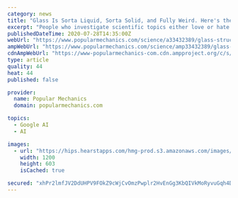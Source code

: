 ```yaml
---
category: news
title: "Glass Is Sorta Liquid, Sorta Solid, and Fully Weird. Here's the Secret."
excerpt: "People who investigate scientific topics either love or hate glass, which is a confusing none-of-the-above unicorn: neither fully liquid nor fully solid, exhibiting some properties of each, but nothing conclusive."
publishedDateTime: 2020-07-28T14:35:00Z
webUrl: "https://www.popularmechanics.com/science/a33432389/glass-structure-liquid-solid-science/"
ampWebUrl: "https://www.popularmechanics.com/science/amp33432389/glass-structure-liquid-solid-science/"
cdnAmpWebUrl: "https://www-popularmechanics-com.cdn.ampproject.org/c/s/www.popularmechanics.com/science/amp33432389/glass-structure-liquid-solid-science/"
type: article
quality: 44
heat: 44
published: false

provider:
  name: Popular Mechanics
  domain: popularmechanics.com

topics:
  - Google AI
  - AI

images:
  - url: "https://hips.hearstapps.com/hmg-prod.s3.amazonaws.com/images/glassblowing-garden-city-glass-at-jewell-gardens-royalty-free-image-1595941663.jpg?crop=1.00xw:0.753xh;0,0.137xh&resize=1200:*"
    width: 1200
    height: 603
    isCached: true

secured: "xhPr2lmfJV2DdUHPV9FOkZ9cWjCvOmzPwplr2HvEnGg3KbQIVkMoRyvuGqh4D9+M+FA2ZzzZw6IXQrWhlzwgU2ir7+ZIm/OVeD4edhtmytKJhoru30ZtMsMNx+woKii42jMDHmpsj4jirEpi5xSF2WzBPFGWw2v6R942RsFW8Ykm6XcuXs2j8MXpeQY7dQS96LNsL1WHqJfqBulrVqSgNe/x8isq7iFwCSdPjIAMWqC+JryM78syD+3pvdIOIfAGNe9OtqXOpxDY2bdEIYy6cJC2LeIRY18m/3wYGBRWfSCempYw1k0jTTrsIlTVy+79K/KLkLkCL0IF8roqcCGGiA==;35nEhOXQX2eb3FETAKqHFQ=="
---
```


